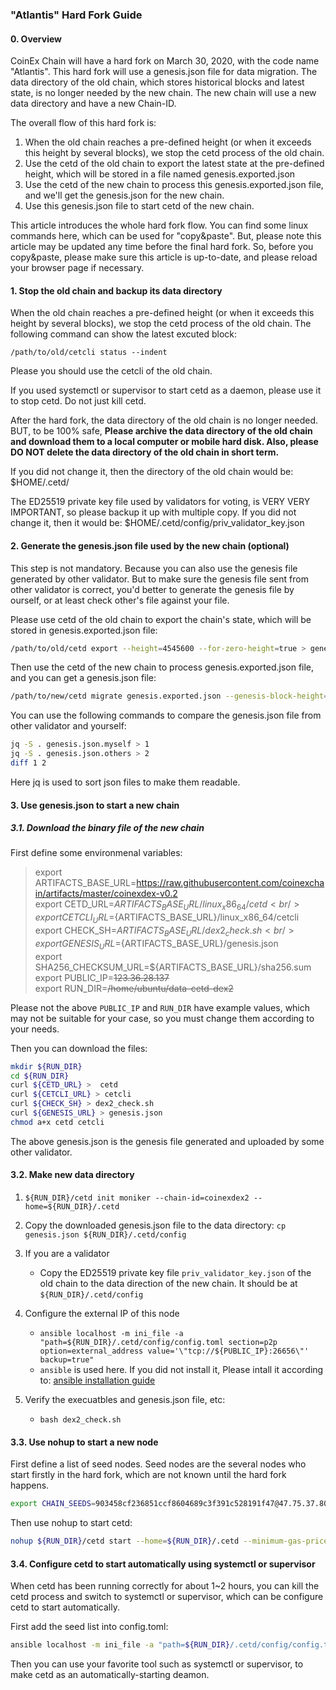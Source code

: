 ### "Atlantis" Hard Fork Guide

#### 0. Overview

CoinEx Chain will have a hard fork on March 30, 2020, with the code name "Atlantis". This hard fork will use a genesis.json file for data migration. The data directory of the old chain, which stores historical blocks and latest state, is no longer needed by the new chain. The new chain will use a new data directory and have a new Chain-ID.

The overall flow of this hard fork is:

1. When the old chain reaches a pre-defined height (or when it exceeds this height by several blocks), we stop the cetd process of the old chain.
2. Use the cetd of the old chain to export the latest state at the pre-defined height, which will be stored in a file named genesis.exported.json 
3. Use the cetd of the new chain to process this genesis.exported.json file, and we'll get the genesis.json for the new chain.
4. Use this genesis.json file to start cetd of the new chain.

This article introduces the whole hard fork flow. You can find some linux commands here, which can be used for "copy&paste". But, please note this article may be updated any time before the final hard fork. So, before you copy&paste, please make sure this article is up-to-date, and please reload your browser page if necessary.



#### 1. Stop the old chain and backup its data directory

When the old chain reaches a pre-defined height (or when it exceeds this height by several blocks), we stop the cetd process of the old chain. The following command can show the latest excuted block:

```
/path/to/old/cetcli status --indent
```

Please you should use the cetcli of the old chain.

If you used systemctl or supervisor to start cetd as a daemon, please use it to stop cetd. Do not just kill cetd.

After the hard fork, the data directory of the old chain is no longer needed. BUT, to be 100% safe, **Please archive the data directory of the old chain and download them to a local computer or mobile hard disk. Also, please DO NOT delete the data directory of the old chain in short term.**

If you did not change it, then the directory of the old chain would be: $HOME/.cetd/

The ED25519 private key file used by validators for voting, is VERY VERY IMPORTANT, so please backup it up with multiple copy. If you did not change it, then it would be: $HOME/.cetd/config/priv_validator_key.json 



#### 2. Generate the genesis.json file used by the new chain (optional)

This step is not mandatory. Because you can also use the genesis file generated by other validator. But to make sure the genesis file sent from other validator is correct, you'd better to generate the genesis file by ourself, or at least check other's file against your file.

Please use cetd of the old chain to export the chain's state, which will be stored in genesis.exported.json file:

```bash
/path/to/old/cetd export --height=4545600 --for-zero-height=true > genesis.exported.json
```

Then use the cetd of the new chain to process genesis.exported.json file, and you can get a genesis.json file:

```bash
/path/to/new/cetd migrate genesis.exported.json --genesis-block-height=4545600 --output genesis.json 

```

You can use the following commands to compare the genesis.json file from other validator and yourself:

```bash
jq -S . genesis.json.myself > 1
jq -S . genesis.json.others > 2
diff 1 2
```

Here jq is used to sort json files to make them readable.



#### 3. Use genesis.json to start a new chain

##### 3.1. Download the binary file of the new chain

First define some environmenal variables:


>  export ARTIFACTS_BASE_URL=https://raw.githubusercontent.com/coinexchain/artifacts/master/coinexdex-v0.2 <br/>
>  export CETD_URL=${ARTIFACTS_BASE_URL}/linux_x86_64/cetd <br/>
>  export CETCLI_URL=${ARTIFACTS_BASE_URL}/linux_x86_64/cetcli <br/>
>  export CHECK_SH=${ARTIFACTS_BASE_URL}/dex2_check.sh <br/>
>  export GENESIS_URL=${ARTIFACTS_BASE_URL}/genesis.json <br/>
>  export SHA256_CHECKSUM_URL=${ARTIFACTS_BASE_URL}/sha256.sum <br/>
>  export PUBLIC_IP=~~123.36.28.137~~ <br/>
>  export RUN_DIR=~~/home/ubuntu/data-cetd-dex2~~ <br/>

Please not the above `PUBLIC_IP` and `RUN_DIR` have example values, which may not be suitable for your case, so you must change them according to your needs.

Then you can download the files:
```bash
mkdir ${RUN_DIR}
cd ${RUN_DIR}
curl ${CETD_URL} >  cetd
curl ${CETCLI_URL} > cetcli
curl ${CHECK_SH} > dex2_check.sh
curl ${GENESIS_URL} > genesis.json
chmod a+x cetd cetcli
```
The above genesis.json is the genesis file generated and uploaded by some other validator.



#### 3.2. Make new data directory

1. `${RUN_DIR}/cetd init moniker --chain-id=coinexdex2 --home=${RUN_DIR}/.cetd`
2. Copy the downloaded genesis.json file to the data directory: `cp genesis.json ${RUN_DIR}/.cetd/config`
3. If you are a validator

    *   Copy the ED25519 private key file `priv_validator_key.json` of the old chain to the data direction of the new chain. It should be at `${RUN_DIR}/.cetd/config`

4. Configure the external IP of this node

   *	`ansible localhost -m ini_file -a "path=${RUN_DIR}/.cetd/config/config.toml section=p2p option=external_address value='\"tcp://${PUBLIC_IP}:26656\"' backup=true"`
   *   `ansible` is used here. If you did not install it, Please intall it according to: [ansible installation guide](https://docs.ansible.com/ansible/latest/installation_guide/intro_installation.html#installing-ansible-on-ubuntu)

5. Verify the execuatbles and genesis.json file, etc:
   *  `bash dex2_check.sh`

    
#### 3.3. Use nohup to start a new node

First define a list of seed nodes. Seed nodes are the several nodes who start firstly in the hard fork, which are not known until the hard fork happens.


```bash
export CHAIN_SEEDS=903458cf236851ccf8604689c3f391c528191f47@47.75.37.80:26656,9be765dffed72adcd27ebb37c79bf8ac501f43e8@47.52.155.115:26656,cd79d6c2b3b6b561c91b61b8e3a706249b532ca4@47.56.215.151:26656,cf34ba278ce69be1240f1dabad9b57ffecae206a@47.75.60.29:26656,c70feea1a4f8ea2fd55c366fdcb7ca4d53f1c775@18.144.85.87:26656,94b718f31dedf4afee4c04d768343166625cf961@47.52.70.137:26656,2cbef50b8c996745b9c8a0059fe32a1fbfef8b46@47.52.129.186:26656,17ec2dcfd7c72fabcb7c7cfe2d71006fc39c85c9@18.180.56.174:26656
```

Then use nohup to start cetd:

```bash
nohup ${RUN_DIR}/cetd start --home=${RUN_DIR}/.cetd --minimum-gas-prices=20.0cet --p2p.seeds=${CHAIN_SEEDS} &> cetd.log &
```



#### 3.4. Configure cetd to start automatically using systemctl or supervisor

When cetd has been running correctly for about 1~2 hours, you can kill the cetd process and switch to systemctl or supervisor, which can be configure cetd to start automatically.

First add the seed list into config.toml:

```bash
ansible localhost -m ini_file -a "path=${RUN_DIR}/.cetd/config/config.toml section=p2p option=seeds value='\"${CHAIN_SEEDS}\"' backup=true"
```

Then you can use your favorite tool such as systemctl or supervisor, to make cetd as an automatically-starting deamon.
